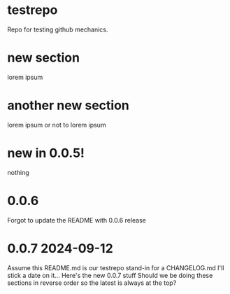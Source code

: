 # testrepo
Repo for testing github mechanics.

# new section
lorem ipsum

# another new section
lorem ipsum or not to lorem ipsum

# new in 0.0.5!
nothing

# 0.0.6
Forgot to update the README with 0.0.6 release

# 0.0.7 2024-09-12
Assume this README.md is our testrepo stand-in for a CHANGELOG.md
I'll stick a date on it...
Here's the new 0.0.7 stuff
Should we be doing these sections in reverse order so the latest is always at the top?
